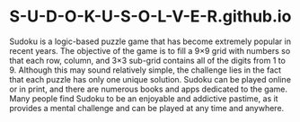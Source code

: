 # S-U-D-O-K-U-S-O-L-V-E-R.github.io
Sudoku is a logic-based puzzle game that has become extremely popular in recent years. The objective of the game is to fill a 9×9 grid with numbers so that each row, column, and 3×3 sub-grid contains all of the digits from 1 to 9. Although this may sound relatively simple, the challenge lies in the fact that each puzzle has only one unique solution. Sudoku can be played online or in print, and there are numerous books and apps dedicated to the game. Many people find Sudoku to be an enjoyable and addictive pastime, as it provides a mental challenge and can be played at any time and anywhere.
